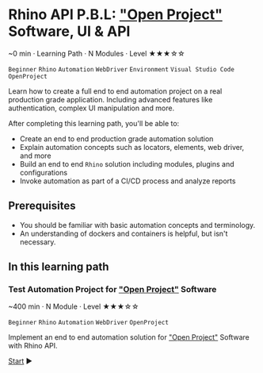 # Rhino API P.B.L: ["Open Project"](https://www.openproject.org) Software, UI & API

~0 min · Learning Path · N Modules · Level ★★★☆☆

`Beginner` `Rhino` `Automation` `WebDriver` `Environment` `Visual Studio Code` `OpenProject`

Learn how to create a full end to end automation project on a real production grade application. Including advanced features like authentication, complex UI manipulation and more.

After completing this learning path, you'll be able to:

* Create an end to end production grade automation solution
* Explain automation concepts such as locators, elements, web driver, and more
* Build an end to end `Rhino` solution including modules, plugins and configurations
* Invoke automation as part of a CI/CD process and analyze reports

## Prerequisites

* You should be familiar with basic automation concepts and terminology.
* An understanding of dockers and containers is helpful, but isn't necessary.

## In this learning path

### Test Automation Project for ["Open Project"](https://www.openproject.org) Software

~400 min · N Module · Level ★★★☆☆

`Beginner` `Rhino` `Automation` `WebDriver` `OpenProject`

Implement an end to end automation solution for ["Open Project"](https://www.openproject.org) Software with Rhino API.

[Start](./Module.01/00.Module.md) :arrow_forward:
